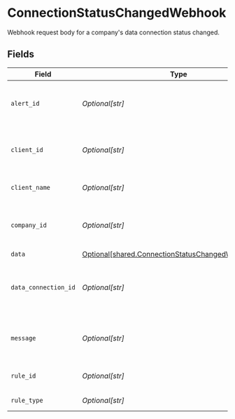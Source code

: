 # ConnectionStatusChangedWebhook

Webhook request body for a company's data connection status changed.


## Fields

| Field                                                                                                                | Type                                                                                                                 | Required                                                                                                             | Description                                                                                                          | Example                                                                                                              |
| -------------------------------------------------------------------------------------------------------------------- | -------------------------------------------------------------------------------------------------------------------- | -------------------------------------------------------------------------------------------------------------------- | -------------------------------------------------------------------------------------------------------------------- | -------------------------------------------------------------------------------------------------------------------- |
| `alert_id`                                                                                                           | *Optional[str]*                                                                                                      | :heavy_minus_sign:                                                                                                   | Unique identifier of the webhook event.                                                                              |                                                                                                                      |
| `client_id`                                                                                                          | *Optional[str]*                                                                                                      | :heavy_minus_sign:                                                                                                   | Unique identifier for your client in Codat.                                                                          |                                                                                                                      |
| `client_name`                                                                                                        | *Optional[str]*                                                                                                      | :heavy_minus_sign:                                                                                                   | Name of your client in Codat.                                                                                        |                                                                                                                      |
| `company_id`                                                                                                         | *Optional[str]*                                                                                                      | :heavy_minus_sign:                                                                                                   | Unique identifier for your SMB in Codat.                                                                             | 8a210b68-6988-11ed-a1eb-0242ac120002                                                                                 |
| `data`                                                                                                               | [Optional[shared.ConnectionStatusChangedWebhookData]](undefined/models/shared/connectionstatuschangedwebhookdata.md) | :heavy_minus_sign:                                                                                                   | N/A                                                                                                                  |                                                                                                                      |
| `data_connection_id`                                                                                                 | *Optional[str]*                                                                                                      | :heavy_minus_sign:                                                                                                   | Unique identifier for a company's data connection.                                                                   | 2e9d2c44-f675-40ba-8049-353bfcb5e171                                                                                 |
| `message`                                                                                                            | *Optional[str]*                                                                                                      | :heavy_minus_sign:                                                                                                   | A human readable message about the webhook.                                                                          |                                                                                                                      |
| `rule_id`                                                                                                            | *Optional[str]*                                                                                                      | :heavy_minus_sign:                                                                                                   | Unique identifier for the rule.                                                                                      |                                                                                                                      |
| `rule_type`                                                                                                          | *Optional[str]*                                                                                                      | :heavy_minus_sign:                                                                                                   | The type of rule.                                                                                                    |                                                                                                                      |